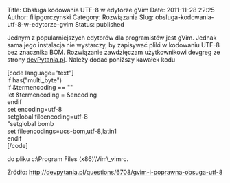 Title: Obsługa kodowania UTF-8 w edytorze gVim
Date: 2011-11-28 22:25
Author: filipgorczynski
Category: Rozwiązania
Slug: obsluga-kodowania-utf-8-w-edytorze-gvim
Status: published

Jednym z popularniejszych edytorów dla programistów jest gVim. Jednak sama jego instalacja nie wystarczy, by zapisywać pliki w kodowaniu UTF-8 bez znacznika BOM. Rozwiązanie zawdzięczam użytkownikowi devgreg ze strony [devPytania.pl](devPytania.pl). Należy dodać poniższy kawałek kodu

\[code language="text"\]  
if has("multi\_byte")  
if &termencoding == ""  
let &termencoding = &encoding  
endif  
set encoding=utf-8  
setglobal fileencoding=utf-8  
"setglobal bomb  
set fileencodings=ucs-bom,utf-8,latin1  
endif  
\[/code\]

do pliku c:\\Program Files (x86)\\Vim\\\_vimrc.

Źródło: <http://devpytania.pl/questions/6708/gvim-i-poprawna-obsuga-utf-8>
